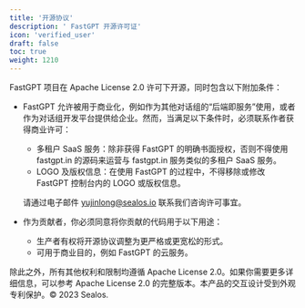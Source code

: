 ```yaml
---
title: '开源协议'
description: ' FastGPT 开源许可证'
icon: 'verified_user'
draft: false
toc: true
weight: 1210
---
```


FastGPT 项目在 Apache License 2.0 许可下开源，同时包含以下附加条件：

+ FastGPT 允许被用于商业化，例如作为其他对话组的“后端即服务”使用，或者作为对话组开发平台提供给企业。然而，当满足以下条件时，必须联系作者获得商业许可：
   
   + 多租户 SaaS 服务：除非获得 FastGPT 的明确书面授权，否则不得使用 fastgpt.in 的源码来运营与 fastgpt.in 服务类似的多租户 SaaS 服务。
   + LOGO 及版权信息：在使用 FastGPT 的过程中，不得移除或修改 FastGPT 控制台内的 LOGO 或版权信息。

   请通过电子邮件 yujinlong@sealos.io 联系我们咨询许可事宜。

+ 作为贡献者，你必须同意将你贡献的代码用于以下用途：
  
   + 生产者有权将开源协议调整为更严格或更宽松的形式。
   + 可用于商业目的，例如 FastGPT 的云服务。 

除此之外，所有其他权利和限制均遵循 Apache License 2.0。如果你需要更多详细信息，可以参考 Apache License 2.0 的完整版本。本产品的交互设计受到外观专利保护。© 2023 Sealos.